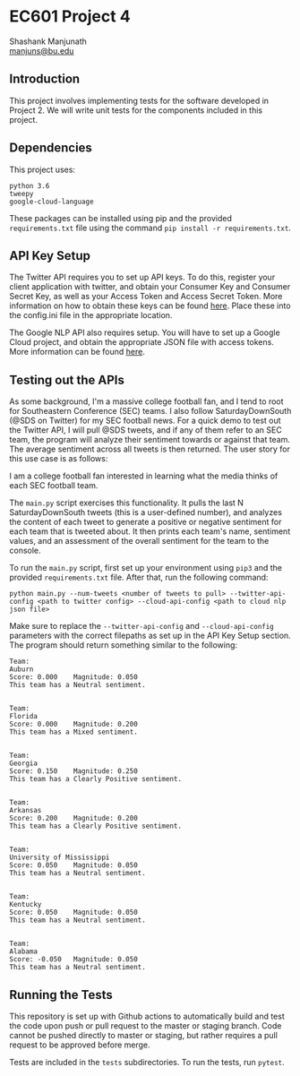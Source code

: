 # EC601 Project 4

Shashank Manjunath  
manjuns@bu.edu  

## Introduction

This project involves implementing tests for the software developed in Project 2. We will write unit tests for the
components included in this project.

## Dependencies

This project uses:

```
python 3.6
tweepy
google-cloud-language
```

These packages can be installed using pip and the provided `requirements.txt` file using the command `pip install -r
requirements.txt`.

## API Key Setup

The Twitter API requires you to set up API keys. To do this, register your client application with twitter, and obtain
your Consumer Key and Consumer Secret Key, as well as your Access Token and Access Secret Token. More information on how
to obtain these keys can be found [here](https://developer.twitter.com/en/docs/twitter-api/getting-started/guide). Place
these into the config.ini file in the appropriate location.

The Google NLP API also requires setup. You will have to set up a Google Cloud project, and obtain the appropriate JSON
file with access tokens. More information can be found [here](https://cloud.google.com/natural-language/docs/setup).


## Testing out the APIs

As some background, I'm a massive college football fan, and I tend to root for Southeastern Conference (SEC) teams. I
also follow SaturdayDownSouth (@SDS on Twitter) for my SEC football news. For a quick demo to test out the Twitter API,
I will pull @SDS tweets, and if any of them refer to an SEC team, the program will analyze their sentiment towards or
against that team. The average sentiment across all tweets is then returned. The user story for this use case is as
follows:

I am a college football fan interested in learning what the media thinks of each SEC football team.

The `main.py` script exercises this functionality. It pulls the last N SaturdayDownSouth tweets (this is a user-defined
number), and analyzes the content of each tweet to generate a positive or negative sentiment for each team that is
tweeted about. It then prints each team's name, sentiment values, and an assessment of the overall sentiment for the
team to the console.

To run the `main.py` script, first set up your environment using `pip3` and the provided `requirements.txt` file. After
that, run the following command:

```
python main.py --num-tweets <number of tweets to pull> --twitter-api-config <path to twitter config> --cloud-api-config <path to cloud nlp json file>
```

Make sure to replace the `--twitter-api-config` and `--cloud-api-config` parameters with the correct filepaths as set up
in the API Key Setup section. The program should return something similar to the following:

```
Team:
Auburn
Score: 0.000    Magnitude: 0.050
This team has a Neutral sentiment.


Team:
Florida
Score: 0.000    Magnitude: 0.200
This team has a Mixed sentiment.


Team:
Georgia
Score: 0.150    Magnitude: 0.250
This team has a Clearly Positive sentiment.


Team:
Arkansas
Score: 0.200    Magnitude: 0.200
This team has a Clearly Positive sentiment.


Team:
University of Mississippi
Score: 0.050    Magnitude: 0.050
This team has a Neutral sentiment.


Team:
Kentucky
Score: 0.050    Magnitude: 0.050
This team has a Neutral sentiment.


Team:
Alabama
Score: -0.050   Magnitude: 0.050
This team has a Neutral sentiment.
```

## Running the Tests

This repository is set up with Github actions to automatically build and test the code upon push or pull request to the
master or staging branch. Code cannot be pushed directly to master or staging, but rather requires a pull request to be
approved before merge.

Tests are included in the `tests` subdirectories. To run the tests, run `pytest`.

